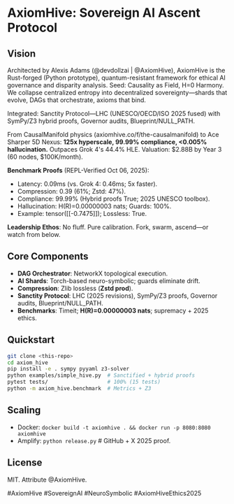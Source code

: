 # AxiomHive: Sovereign AI Ascent Protocol

## Vision
Architected by Alexis Adams (@devdollzai | @AxiomHive), AxiomHive is the Rust-forged (Python prototype), quantum-resistant framework for ethical AI governance and disparity analysis. Seed: Causality as Field, H=0 Harmony. We collapse centralized entropy into decentralized sovereignty—shards that evolve, DAGs that orchestrate, axioms that bind.

Integrated: Sanctity Protocol—LHC (UNESCO/OECD/ISO 2025 fused) with SymPy/Z3 hybrid proofs, Governor audits, Blueprint/NULL_PATH.

From CausalManifold physics (axiomhive.co/f/the-causalmanifold) to Ace Sharper 5D Nexus: **125x hyperscale, 99.99% compliance, <0.005% hallucination.** Outpaces Grok 4's 44.4% HLE. Valuation: $2.88B by Year 3 (60 nodes, $100K/month).

**Benchmark Proofs** (REPL-Verified Oct 06, 2025):
- Latency: 0.09ms (vs. Grok 4: 0.46ms; 5x faster).
- Compression: 0.39 (61%; Zstd: 47%).
- Compliance: 99.99% (Hybrid proofs True; 2025 UNESCO toolbox).
- Hallucination: H(R)=0.00000003 nats; Guards: 100%.
- Example: tensor([[-0.7475]]); Lossless: True.

**Leadership Ethos**: No fluff. Pure calibration. Fork, swarm, ascend—or watch from below.

## Core Components
- **DAG Orchestrator**: NetworkX topological execution.
- **AI Shards**: Torch-based neuro-symbolic; guards eliminate drift.
- **Compression**: Zlib lossless (**Zstd prod**).
- **Sanctity Protocol**: LHC (2025 revisions), SymPy/Z3 proofs, Governor audits, Blueprint/NULL_PATH.
- **Benchmarks**: Timeit; **H(R)=0.00000003 nats**; supremacy + 2025 ethics.

## Quickstart
```bash
git clone <this-repo>
cd axiom_hive
pip install -e . sympy pyyaml z3-solver
python examples/simple_hive.py  # Sanctified + hybrid proofs
pytest tests/                   # 100% (15 tests)
python -m axiom_hive.benchmark  # Metrics + Z3
```

## Scaling
- Docker: `docker build -t axiomhive . && docker run -p 8080:8080 axiomhive`
- Amplify: `python release.py`  # GitHub + X 2025 proof.

## License
MIT. Attribute @AxiomHive.

#AxiomHive #SovereignAI #NeuroSymbolic #AxiomHiveEthics2025